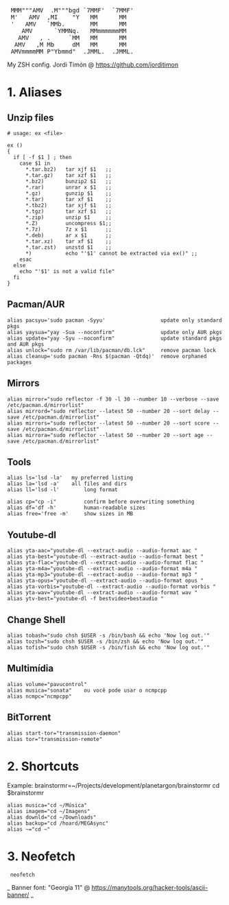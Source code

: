 
<pre>
 MMM"""AMV  .M"""bgd `7MMF'  `7MMF'
 M'   AMV  ,MI    "Y   MM      MM
 '   AMV   `MMb.       MM      MM
    AMV      `YMMNq.   MMmmmmmmMM
   AMV   , .     `MM   MM      MM
  AMV   ,M Mb     dM   MM      MM
 AMVmmmmMM P"Ybmmd"  .JMML.  .JMML.
</pre>
My ZSH config. Jordi Timón @ https://github.com/jorditimon


# 1.    Aliases


## Unzip files

``` shell
# usage: ex <file>

ex ()
{
  if [ -f $1 ] ; then
    case $1 in
      *.tar.bz2)   tar xjf $1   ;;
      *.tar.gz)    tar xzf $1   ;;
      *.bz2)       bunzip2 $1   ;;
      *.rar)       unrar x $1   ;;
      *.gz)        gunzip $1    ;;
      *.tar)       tar xf $1    ;;
      *.tbz2)      tar xjf $1   ;;
      *.tgz)       tar xzf $1   ;;
      *.zip)       unzip $1     ;;
      *.Z)         uncompress $1;;
      *.7z)        7z x $1      ;;
      *.deb)       ar x $1      ;;
      *.tar.xz)    tar xf $1    ;;
      *.tar.zst)   unzstd $1    ;;
      *)           echo "'$1' cannot be extracted via ex()" ;;
    esac
  else
    echo "'$1' is not a valid file"
  fi
}
```

## Pacman/AUR

``` shell
alias pacsyu='sudo pacman -Syyu'                  update only standard pkgs
alias yaysua="yay -Sua --noconfirm"               update only AUR pkgs
alias update="yay -Syu --noconfirm"               update standard pkgs and AUR pkgs
alias unlock="sudo rm /var/lib/pacman/db.lck"     remove pacman lock
alias cleanup='sudo pacman -Rns $(pacman -Qtdq)'  remove orphaned packages

```
## Mirrors

``` shell
alias mirror="sudo reflector -f 30 -l 30 --number 10 --verbose --save /etc/pacman.d/mirrorlist"
alias mirrord="sudo reflector --latest 50 --number 20 --sort delay --save /etc/pacman.d/mirrorlist"
alias mirrors="sudo reflector --latest 50 --number 20 --sort score --save /etc/pacman.d/mirrorlist"
alias mirrora="sudo reflector --latest 50 --number 20 --sort age --save /etc/pacman.d/mirrorlist"

```
## Tools

``` shell
alias ls='lsd -la' 	 my preferred listing
alias la='lsd -a'  	 all files and dirs
alias ll='lsd -l'   	 long format

alias cp="cp -i"         confirm before overwriting something
alias df='df -h'         human-readable sizes
alias free='free -m'     show sizes in MB

```
## Youtube-dl

``` shell
alias yta-aac="youtube-dl --extract-audio --audio-format aac "
alias yta-best="youtube-dl --extract-audio --audio-format best "
alias yta-flac="youtube-dl --extract-audio --audio-format flac "
alias yta-m4a="youtube-dl --extract-audio --audio-format m4a "
alias yta-mp3="youtube-dl --extract-audio --audio-format mp3 "
alias yta-opus="youtube-dl --extract-audio --audio-format opus "
alias yta-vorbis="youtube-dl --extract-audio --audio-format vorbis "
alias yta-wav="youtube-dl --extract-audio --audio-format wav "
alias ytv-best="youtube-dl -f bestvideo+bestaudio "

```
## Change Shell

``` shell
alias tobash="sudo chsh $USER -s /bin/bash && echo 'Now log out.'"
alias tozsh="sudo chsh $USER -s /bin/zsh && echo 'Now log out.'"
alias tofish="sudo chsh $USER -s /bin/fish && echo 'Now log out.'"
```

## Multimídia

``` shell
alias volume="pavucontrol"
alias musica="sonata"	 ou você pode usar o ncmpcpp
alias ncmpc="ncmpcpp"

```
## BitTorrent

``` shell
alias start-tor="transmission-daemon"
alias tor="transmission-remote"

```

# 2.    Shortcuts

 Example:
 brainstormr=~/Projects/development/planetargon/brainstormr
 cd $brainstormr

``` shell
alias musica="cd ~/Música"
alias imagem="cd ~/Imagens"
alias downld="cd ~/Downloads"
alias backup="cd /hoard/MEGAsync"
alias ~="cd ~"

```


# 3.    Neofetch

``` shell
 neofetch

```



_ Banner font: "Georgia 11"
 @ https://manytools.org/hacker-tools/ascii-banner/
_
